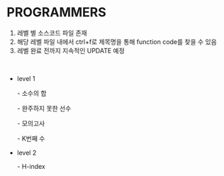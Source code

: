 <h1> PROGRAMMERS </h1>

<ol> 
 <li> 레벨 별 소스코드 파일 존재</li>
 <li> 해당 레벨 파일 내에서 ctrl+f로 제목명을 통해 function code를 찾을 수 있음</li>
 <li> 레벨 완료 전까지 지속적인 UPDATE 예정 </li>
</ol>
<br>

+ level 1
<ul>
 <p>- 소수의 합 </p>
 <p>- 완주하지 못한 선수 </p>
 <p>- 모의고사 </p>
 <p>- K번째 수 </p>
</ul>

+ level 2
<ul>
 <p>- H-index</p>
</ul>

